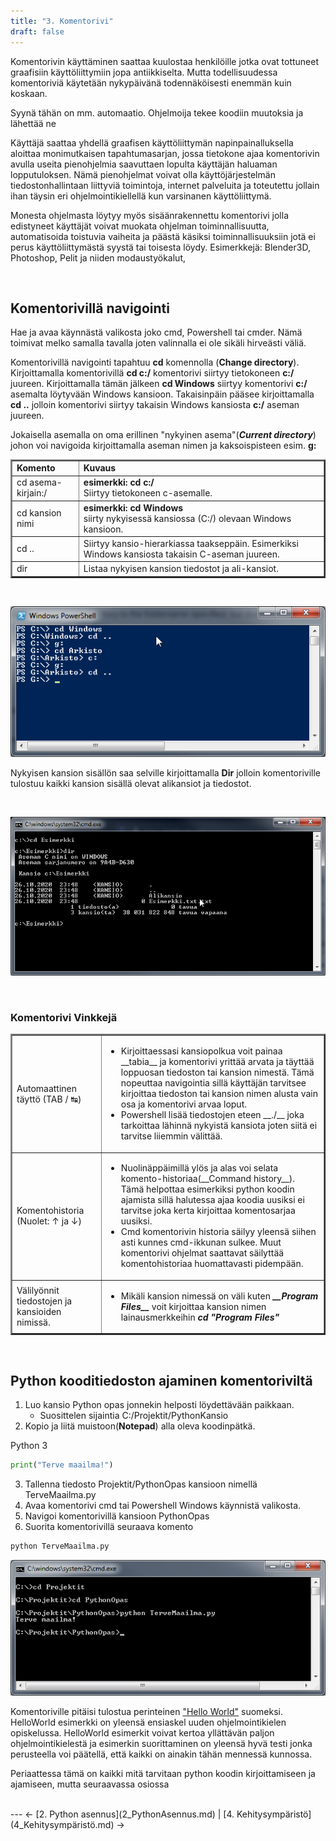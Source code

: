 ```yaml
---
title: "3. Komentorivi"
draft: false
---
```


Komentorivin käyttäminen saattaa kuulostaa henkilöille jotka ovat tottuneet graafisiin käyttöliittymiin jopa antiikkiselta. Mutta todellisuudessa komentoriviä käytetään nykypäivänä todennäköisesti enemmän kuin koskaan. 

Syynä tähän on mm. automaatio. Ohjelmoija tekee koodiin muutoksia ja lähettää ne 


Käyttäjä saattaa yhdellä graafisen käyttöliittymän napinpainalluksella aloittaa monimutkaisen tapahtumasarjan, jossa tietokone ajaa komentorivin avulla useita pienohjelmia saavuttaen lopulta käyttäjän haluaman lopputuloksen. Nämä pienohjelmat voivat olla käyttöjärjestelmän tiedostonhallintaan liittyviä toimintoja, internet palveluita ja toteutettu jollain ihan täysin eri ohjelmointikiellellä kun varsinanen käyttöliittymä. 

Monesta ohjelmasta löytyy myös sisäänrakennettu komentorivi jolla edistyneet käyttäjät voivat muokata ohjelman toiminnallisuutta, automatisoida toistuvia vaiheita ja päästä käsiksi toiminnallisuuksiin jotä ei perus käyttöliittymästä syystä tai toisesta löydy. 
Esimerkkejä: Blender3D, Photoshop, Pelit ja niiden modaustyökalut, 

<br />

## Komentorivillä navigointi

Hae ja avaa käynnästä valikosta joko cmd, Powershell tai cmder. Nämä toimivat melko samalla tavalla joten valinnalla ei ole sikäli hirveästi väliä. 

Komentorivillä navigointi tapahtuu __cd__ komennolla (__Change directory__). Kirjoittamalla komentorivillä __cd c:/__ komentorivi siirtyy tietokoneen __c:/__ juureen. Kirjoittamalla tämän jälkeen __cd Windows__ siirtyy komentorivi __c:/__ asemalta löytyvään Windows kansioon. Takaisinpäin pääsee kirjoittamalla __cd ..__ jolloin komentorivi siirtyy takaisin Windows kansiosta __c:/__ aseman juureen. 

Jokaisella asemalla on oma erillinen "nykyinen asema"(__*Current directory*__) johon voi navigoida kirjoittamalla aseman nimen ja kaksoispisteen esim. __g:__

<table border=2>
    <tr>
        <td>
            <b>Komento</b>
        </td>
        <td>
            <b>Kuvaus</b>
        </td>
    </tr>
    <tr>
        <td>
            cd asema-kirjain:/
        </td>
        <td>
            <b>esimerkki: cd c:/ </b><br />
            Siirtyy tietokoneen c-asemalle.
        </td>
    </tr>
    <tr>
        <td>
            cd kansion nimi
        </td>
        <td>
            <b>esimerkki: cd Windows </b><br />
            siirty nykyisessä kansiossa (C:/) olevaan Windows kansioon.
        </td>
    </tr>
    <tr>
        <td>
            cd ..
        </td>
        <td>
            Siirtyy kansio-hierarkiassa taakseppäin. Esimerkiksi Windows kansiosta takaisin C-aseman juureen. 
        </td>
    </tr>
    <tr>
        <td>
            dir
        </td>
        <td>
            Listaa nykyisen kansion tiedostot ja ali-kansiot. 
        </td>
    </tr>
</table>

<br />

![Komentorivi Powershell](Kuvat/Komentorivi_Powershell.png)

Nykyisen kansion sisällön saa selville kirjoittamalla __Dir__ jolloin komentoriville tulostuu kaikki kansion sisällä olevat alikansiot ja tiedostot. 

<br />

![Komentorivi cmd](Kuvat/Komentorivi_cmd.png)

<br />

### Komentorivi Vinkkejä

<table border=2>
<tr>
    <td>
        Automaattinen täyttö (TAB / &#8633;)
    </td>
    <td>
        <ul>
            <li>
                Kirjoittaessasi kansiopolkua voit painaa __tabia__ ja komentorivi yrittää arvata ja täyttää loppuosan tiedoston tai kansion nimestä. Tämä nopeuttaa navigointia sillä käyttäjän tarvitsee kirjoittaa tiedoston tai kansion nimen alusta vain osa ja komentorivi arvaa loput. 
            </li>
            <li>
                Powershell lisää tiedostojen eteen __./__ joka tarkoittaa lähinnä nykyistä kansiota joten siitä ei tarvitse liiemmin välittää.
            </li>
        </ul>
    </td>
<tr>
    <td>
        Komentohistoria (Nuolet: &#8593; ja &#8595;)
    </td>
    <td>
        <ul>
            <li>
                Nuolinäppäimillä ylös ja alas voi selata komento-historiaa(__Command history__). Tämä helpottaa esimerkiksi python koodin ajamista sillä halutessa ajaa koodia uusiksi ei tarvitse joka kerta kirjoittaa komentosarjaa uusiksi.
            </li>
            <li>
                Cmd komentorivin historia säilyy yleensä siihen asti kunnes cmd-ikkunan sulkee. Muut komentorivi ohjelmat saattavat säilyttää komentohistoriaa huomattavasti pidempään.
            </li>
        </ul>
    </td>
</tr>
<tr>
    <td>
        Välilyönnit tiedostojen ja kansioiden nimissä.
    </td>
    <td>
        <ul>
            <li>
                Mikäli kansion nimessä on väli kuten <i><b>__Program Files__</i></b> voit kirjoittaa kansion nimen lainausmerkkeihin <i><b>cd "Program Files"</i></b>   
            </li>
        </ul>
    </td>
</tr>
</table>

<br />

## Python kooditiedoston ajaminen komentoriviltä

1. Luo kansio Python opas jonnekin helposti löydettävään paikkaan.
    * Suosittelen sijaintia C:/Projektit/PythonKansio 
2. Kopio ja liitä muistoon(__Notepad__) alla oleva koodinpätkä.

Python 3
```python
print("Terve maailma!")
```

3. Tallenna tiedosto Projektit/PythonOpas kansioon nimellä TerveMaailma.py
4. Avaa komentorivi cmd tai Powershell Windows käynnistä valikosta.
5. Navigoi komentorivillä kansioon PythonOpas
6. Suorita komentorivillä seuraava komento

```bash
python TerveMaailma.py
```

![Terve Maailma](Kuvat/TerveMaailma.png)

Komentoriville pitäisi tulostua perinteinen ["Hello World"](https://en.wikipedia.org/wiki/%22Hello,_World!%22_program) suomeksi. HelloWorld esimerkki on yleensä ensiaskel uuden ohjelmointikielen opiskelussa. HelloWorld esimerkit voivat kertoa yllättävän paljon ohjelmointikielestä ja esimerkin suorittaminen on yleensä hyvä testi jonka perusteella voi päätellä, että kaikki on ainakin tähän mennessä kunnossa.

Periaattessa tämä on kaikki mitä tarvitaan python koodin kirjoittamiseen ja ajamiseen, mutta seuraavassa osiossa

<br />
---
 &#8592; [2. Python asennus](2_PythonAsennus.md) | [4. Kehitysympäristö](4_Kehitysympäristö.md) &#8594; 